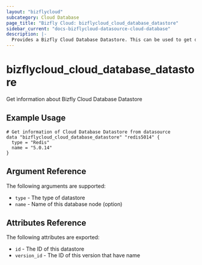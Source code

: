 ```yaml
---
layout: "bizflycloud"
subcategory: Cloud Database
page_title: "Bizfly Cloud: bizflycloud_cloud_database_datastore"
sidebar_current: "docs-bizflycloud-datasource-cloud-database"
description: |-
  Provides a Bizfly Cloud Database Datastore. This can be used to get database node detail from database node id.
---
```


# bizflycloud\_cloud\_database\_datastore

Get ìnformation about Bizfly Cloud Database Datastore

## Example Usage

```hcl
# Get information of Cloud Database Datastore from datasource
data "bizflycloud_cloud_database_datastore" "redis5014" {
  type = "Redis"
  name = "5.0.14"
}
```

## Argument Reference

The following arguments are supported:

* `type` - The type of datastore
* `name` - Name of this database node (option)

## Attributes Reference

The following attributes are exported:

* `id` - The ID of this datastore
* `version_id` - The ID of this version that have name